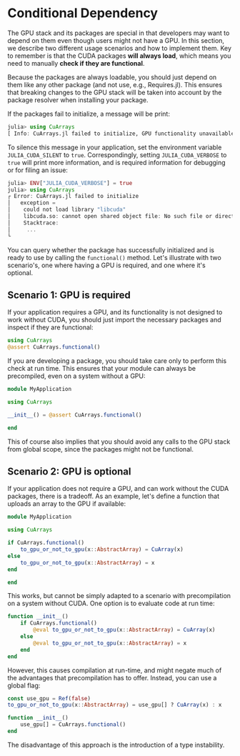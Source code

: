 # Conditional Dependency

The GPU stack and its packages are special in that developers may want to depend on them
even though users might not have a GPU. In this section, we describe two different usage
scenarios and how to implement them. Key to remember is that the CUDA packages **will always
load**, which means you need to manually **check if they are functional**.

Because the packages are always loadable, you should just depend on them like any other
package (and not use, e.g., Requires.jl). This ensures that breaking changes to the GPU
stack will be taken into account by the package resolver when installing your package.

If the packages fail to initialize, a message will be print:

```julia
julia> using CuArrays
[ Info: CuArrays.jl failed to initialize, GPU functionality unavailable (set JULIA_CUDA_SILENT or JULIA_CUDA_VERBOSE to silence or expand this message)
```

To silence this message in your application, set the environment variable
`JULIA_CUDA_SILENT` to `true`. Correspondingly, setting `JULIA_CUDA_VERBOSE` to `true` will
print more information, and is required information for debugging or for filing an issue:

```julia
julia> ENV["JULIA_CUDA_VERBOSE"] = true
julia> using CuArrays
┌ Error: CuArrays.jl failed to initialize
│   exception =
│    could not load library "libcuda"
│    libcuda.so: cannot open shared object file: No such file or directory
│    Stacktrace:
│     ...
└
```

You can query whether the package has successfully initialized and is ready to use by
calling the `functional()` method. Let's illustrate with two scenario's, one where having a
GPU is required, and one where it's optional.


## Scenario 1: GPU is required

If your application requires a GPU, and its functionality is not designed to work without
CUDA, you should just import the necessary packages and inspect if they are functional:

```julia
using CuArrays
@assert CuArrays.functional()
```

If you are developing a package, you should take care only to perform this check at run
time. This ensures that your module can always be precompiled, even on a system without a
GPU:

```julia
module MyApplication

using CuArrays

__init__() = @assert CuArrays.functional()

end
```

This of course also implies that you should avoid any calls to the GPU stack from global
scope, since the packages might not be functional.


## Scenario 2: GPU is optional

If your application does not require a GPU, and can work without the CUDA packages, there is
a tradeoff. As an example, let's define a function that uploads an array to the GPU if
available:

```julia
module MyApplication

using CuArrays

if CuArrays.functional()
    to_gpu_or_not_to_gpu(x::AbstractArray) = CuArray(x)
else
    to_gpu_or_not_to_gpu(x::AbstractArray) = x
end

end
```

This works, but cannot be simply adapted to a scenario with precompilation on a system
without CUDA. One option is to evaluate code at run time:

```julia
function __init__()
    if CuArrays.functional()
        @eval to_gpu_or_not_to_gpu(x::AbstractArray) = CuArray(x)
    else
        @eval to_gpu_or_not_to_gpu(x::AbstractArray) = x
    end
end
```

However, this causes compilation at run-time, and might negate much of the advantages that
precompilation has to offer. Instead, you can use a global flag:

```julia
const use_gpu = Ref(false)
to_gpu_or_not_to_gpu(x::AbstractArray) = use_gpu[] ? CuArray(x) : x

function __init__()
    use_gpu[] = CuArrays.functional()
end
```

The disadvantage of this approach is the introduction of a type instability.
